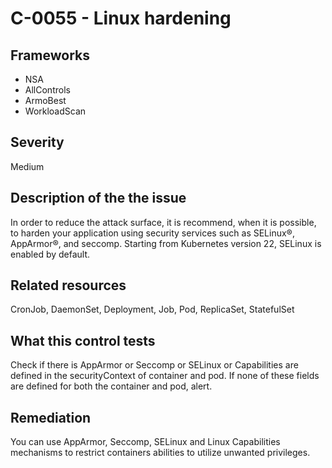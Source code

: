 # C-0055 - Linux hardening

## Frameworks
* NSA
* AllControls
* ArmoBest
* WorkloadScan
 
## Severity
Medium

## Description of the the issue
In order to reduce the attack surface, it is recommend, when it is possible, to harden your application using security services such as SELinux®, AppArmor®, and seccomp. Starting from Kubernetes version 22, SELinux is enabled by default. 
 
## Related resources
CronJob, DaemonSet, Deployment, Job, Pod, ReplicaSet, StatefulSet
 
## What this control tests 
Check if there is AppArmor or Seccomp or SELinux or Capabilities are defined in the securityContext of container and pod. If none of these fields are defined for both the container and pod, alert.
 
## Remediation
You can use AppArmor, Seccomp, SELinux and Linux Capabilities mechanisms to restrict containers abilities to utilize unwanted privileges.
 
